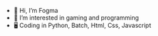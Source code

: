- 👋 Hi, I’m Fogma
- 👀 I’m interested in gaming and  programming
- 🖥️ Coding in Python, Batch, Html, Css, Javascript

<!---
FogmaLOL/FogmaLOL is a ✨ special ✨ repository because its `README.md` (this file) appears on your GitHub profile.
You can click the Preview link to take a look at your changes.
--->
